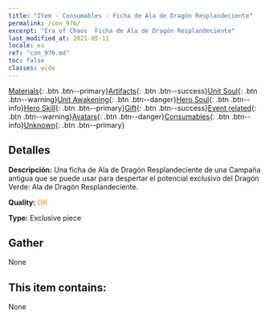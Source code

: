 ```yaml
---
title: "Item - Consumables - Ficha de Ala de Dragón Resplandeciente"
permalink: /con_976/
excerpt: "Era of Chaos  Ficha de Ala de Dragón Resplandeciente"
last_modified_at: 2021-05-11
locale: es
ref: "con_976.md"
toc: false
classes: wide
---
```

 [Materials](/ItemsES/){: .btn .btn--primary}[Artifacts](/ItemsES/Artifacts/){: .btn .btn--success}[Unit Soul](/ItemsES/UnitSoul/){: .btn .btn--warning}[Unit Awakening](/ItemsES/UnitAwakening/){: .btn .btn--danger}[Hero Soul](/ItemsES/HeroSoul/){: .btn .btn--info}[Hero Skill](/ItemsES/HeroSkill/){: .btn .btn--primary}[Gift](/ItemsES/Gift/){: .btn .btn--success}[Event related](/ItemsES/Events/){: .btn .btn--warning}[Avatars](/ItemsES/Avatars/){: .btn .btn--danger}[Consumables](/ItemsES/Consumables/){: .btn .btn--info}[Unknown](/ItemsES/Unknown/){: .btn .btn--primary}

## Detalles
 **Descripción:** Una ficha de Ala de Dragón Resplandeciente de una Campaña antigua que se puede usar para despertar el potencial exclusivo del Dragón Verde: Ala de Dragón Resplandeciente.

 **Quality:** <span style="color: #FF8C00">OK</span>

 **Type:** Exclusive piece

## Gather

  None

## This item contains:

  None

